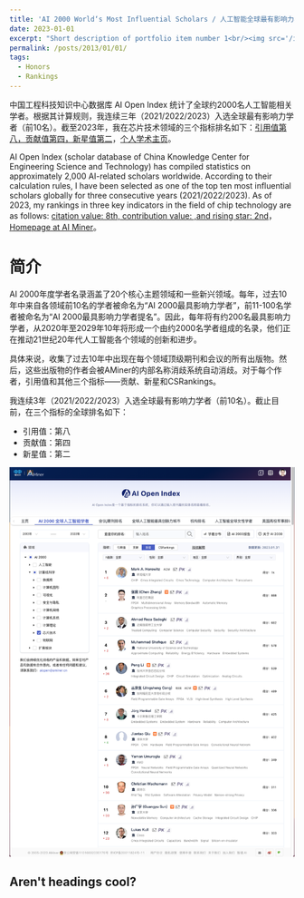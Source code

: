 ```yaml
---
title: 'AI 2000 World‘s Most Influential Scholars / 人工智能全球最有影响力学者'
date: 2023-01-01
excerpt: "Short description of portfolio item number 1<br/><img src='/images/500x300.png'>"
permalink: /posts/2013/01/01/
tags:
  - Honors
  - Rankings
---
```


中国工程科技知识中心数据库 AI Open Index 统计了全球约2000名人工智能相关学者。根据其计算规则，我连续三年（2021/2022/2023）入选全球最有影响力学者（前10名）。截至2023年，我在芯片技术领域的三个指标排名如下：[引用值第八，贡献值第四，新星值第二](https://www.aminer.cn/ai2000?domain_ids=5debb11593d709897c4ee447)，[个人学术主页](https://www.aminer.cn/profile/562cdb7645cedb3398ce6ac6)。

AI Open Index (scholar database of China Knowledge Center for Engineering Science and Technology) has compiled statistics on approximately 2,000 AI-related scholars worldwide. According to their calculation rules, I have been selected as one of the top ten most influential scholars globally for three consecutive years (2021/2022/2023). As of 2023, my rankings in three key indicators in the field of chip technology are as follows: [citation value: 8th, contribution value: ,and rising star: 2nd](https://www.aminer.cn/ai2000?domain_ids=5debb11593d709897c4ee447)，[Homepage at AI Miner](https://www.aminer.cn/profile/562cdb7645cedb3398ce6ac6)。

简介
======
AI 2000年度学者名录涵盖了20个核心主题领域和一些新兴领域。每年，过去10年中来自各领域前10名的学者被命名为“AI 2000最具影响力学者”，前11-100名学者被命名为“AI 2000最具影响力学者提名”。因此，每年将有约200名最具影响力学者，从2020年至2029年10年将形成一个由约2000名学者组成的名录，他们正在推动21世纪20年代人工智能各个领域的创新和进步。

具体来说，收集了过去10年中出现在每个领域顶级期刊和会议的所有出版物。然后，这些出版物的作者会被AMiner的内部名称消歧系统自动消歧。对于每个作者，引用值和其他三个指标——贡献、新星和CSRankings。

我连续3年（2021/2022/2023）入选全球最有影响力学者（前10名）。截止目前，在三个指标的全球排名如下：
  * 引用值：第八
  * 贡献值：第四
  * 新星值：第二

![Fast View](/images/awards/ai2000.png)


Aren't headings cool?
------